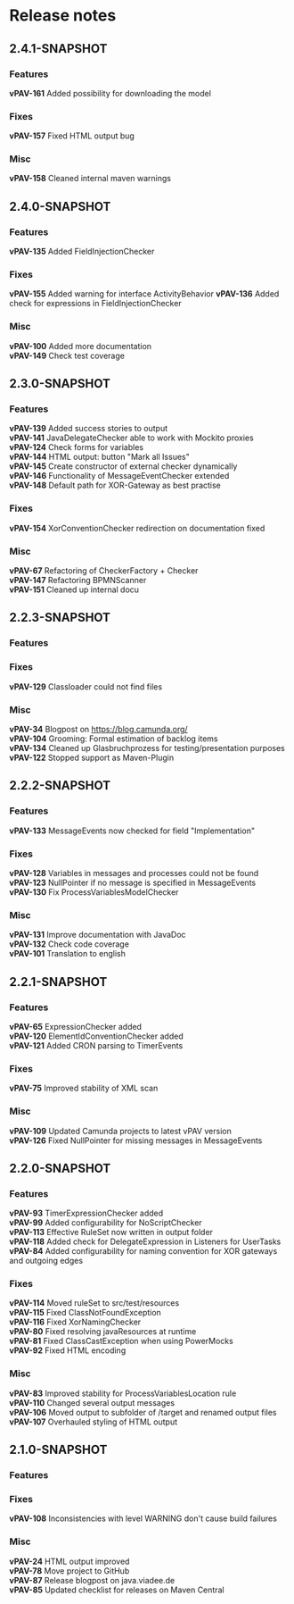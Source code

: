 # Release notes


## 2.4.1-SNAPSHOT

### Features
**vPAV-161** Added possibility for downloading the model

### Fixes
**vPAV-157** Fixed HTML output bug

### Misc
**vPAV-158** Cleaned internal maven warnings

## 2.4.0-SNAPSHOT

### Features
**vPAV-135** Added FieldInjectionChecker

### Fixes
**vPAV-155** Added warning for interface ActivityBehavior
**vPAV-136** Added check for expressions in FieldInjectionChecker

### Misc
**vPAV-100** Added more documentation  
**vPAV-149** Check test coverage

## 2.3.0-SNAPSHOT

### Features
**vPAV-139** Added success stories to output  
**vPAV-141** JavaDelegateChecker able to work with Mockito proxies   
**vPAV-124** Check forms for variables  
**vPAV-144** HTML output: button "Mark all Issues"  
**vPAV-145** Create constructor of external checker dynamically  
**vPAV-146** Functionality of MessageEventChecker extended  
**vPAV-148** Default path for XOR-Gateway as best practise

### Fixes
**vPAV-154** XorConventionChecker redirection on documentation fixed

### Misc
**vPAV-67** Refactoring of CheckerFactory + Checker  
**vPAV-147** Refactoring BPMNScanner  
**vPAV-151** Cleaned up internal docu

## 2.2.3-SNAPSHOT

### Features

### Fixes
**vPAV-129** Classloader could not find files  

### Misc
**vPAV-34** Blogpost on https://blog.camunda.org/  
**vPAV-104** Grooming: Formal estimation of backlog items  
**vPAV-134** Cleaned up Glasbruchprozess for testing/presentation purposes  
**vPAV-122** Stopped support as Maven-Plugin  

## 2.2.2-SNAPSHOT

### Features
**vPAV-133** MessageEvents now checked for field "Implementation"  

### Fixes
**vPAV-128** Variables in messages and processes could not be found  
**vPAV-123** NullPointer if no message is specified in MessageEvents  
**vPAV-130** Fix ProcessVariablesModelChecker  

### Misc
**vPAV-131** Improve documentation with JavaDoc   
**vPAV-132** Check code coverage  
**vPAV-101** Translation to english  

## 2.2.1-SNAPSHOT

### Features
**vPAV-65** ExpressionChecker added  
**vPAV-120** ElementIdConventionChecker added  
**vPAV-121** Added CRON parsing to TimerEvents  

### Fixes
**vPAV-75** Improved stability of XML scan  

### Misc
**vPAV-109** Updated Camunda projects to latest vPAV version  
**vPAV-126** Fixed NullPointer for missing messages in MessageEvents  

## 2.2.0-SNAPSHOT

### Features
**vPAV-93** TimerExpressionChecker added  
**vPAV-99** Added configurability for NoScriptChecker  
**vPAV-113** Effective RuleSet now written in output folder  
**vPAV-118** Added check for DelegateExpression in Listeners for UserTasks  
**vPAV-84** Added configurability for naming convention for XOR gateways and outgoing edges  

### Fixes
**vPAV-114** Moved ruleSet to src/test/resources   
**vPAV-115** Fixed ClassNotFoundException  
**vPAV-116** Fixed XorNamingChecker  
**vPAV-80** Fixed resolving javaResources at runtime  
**vPAV-81** Fixed ClassCastException when using PowerMocks  
**vPAV-92** Fixed HTML encoding   

### Misc
**vPAV-83** Improved stability for ProcessVariablesLocation rule  
**vPAV-110** Changed several output messages  
**vPAV-106** Moved output to subfolder of /target and renamed output files  
**vPAV-107** Overhauled styling of HTML output  

## 2.1.0-SNAPSHOT

### Features

### Fixes
**vPAV-108** Inconsistencies with level WARNING don't cause build failures  

### Misc
**vPAV-24** HTML output improved  
**vPAV-78** Move project to GitHub  
**vPAV-87** Release blogpost on java.viadee.de  
**vPAV-85** Updated checklist for releases on Maven Central  
